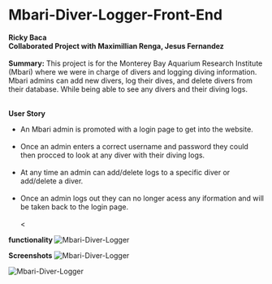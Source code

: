 # Mbari-Diver-Logger-Front-End
<b>Ricky Baca</b></br>
<b>Collaborated Project with Maximillian Renga, Jesus Fernandez</b><br></br>
<b>Summary:</b>
This project is for the Monterey Bay Aquarium Research Institute (Mbari) where we were in charge of divers and logging diving information. Mbari admins can add new divers, log their dives, and delete divers from their database. While being able to see any divers and their diving logs. </br><br>

<b>User Story</b><br><ul>
<li>An Mbari admin is promoted with a login page to get into the website. </li></br>
<li>Once an admin enters a correct username and password they could then procced to look at any diver with their diving logs.</li></br>
<li>At any time an admin can add/delete logs to a specific diver or add/delete a diver. </li></br>
<li>Once an admin logs out they can no longer acess any iformation and will be taken back to the login page.</li></br>
<
</ul>

<b>functionality </b>
![Mbari-Diver-Logger](https://user-images.githubusercontent.com/38442810/63825925-81c04800-c911-11e9-925e-44f37b00a86b.png)

<b>Screenshots</b>
![Mbari-Diver-Logger](https://user-images.githubusercontent.com/38442810/63825885-563d5d80-c911-11e9-9d36-488c7371d520.png)


![Mbari-Diver-Logger](https://user-images.githubusercontent.com/38442810/63825888-5dfd0200-c911-11e9-8ce8-1e3d55de36ea.png)
